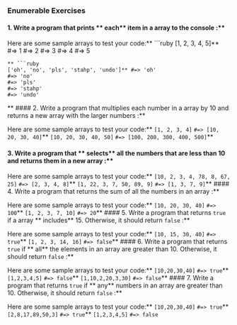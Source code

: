 ### Enumerable Exercises
####  1. Write a program that prints ** each**  item in a array to the console :**

Here are some sample arrays to test your code:** ```ruby
[1, 2, 3, 4, 5]** #=> 1
#=> 2
#=> 3
#=> 4
#=> 5
```
** ```ruby
['oh', 'no', 'pls', 'stahp', 'undo']** #=> 'oh'
#=> 'no'
#=> 'pls'
#=> 'stahp'
#=> 'undo'
```
** ####  2. Write a program that multiplies each number in a array by 10 and returns a new array with the larger numbers :**

Here are some sample arrays to test your code:** `[1, 2, 3, 4]` 
`#=> [10, 20, 30, 40]`** `[10, 20, 30, 40, 50]`
`#=> [100, 200, 300, 400, 500]`** 
####  3. Write a program that ** selects**  all the numbers that are less than 10 and returns them in a new array :**

Here are some sample arrays to test your code:** `[10, 2, 3, 4, 78, 8, 67, 25]` 
`#=> [2, 3, 4, 8]`** `[1, 22, 3, 7, 50, 89, 9]` 
`#=> [1, 3, 7, 9]`** ####  4. Write a program that returns the sum of all the numbers in an array :**

Here are some sample arrays to test your code:** `[10, 20, 30, 40]` 
`#=> 100`** `[1, 2, 3, 7, 10]` 
`#=> 20`** ####  5. Write a program that returns `true` if a array ** includes**  15. Otherwise, it should return `false` :**

Here are some sample arrays to test your code:** `[10, 15, 30, 40]` 
`#=> true`** `[1, 2, 3, 14, 16]` 
`#=> false`** ####  6. Write a program that returns `true` if ** all**  the elements in an array are greater than 10. Otherwise, it should return `false` :**

Here are some sample arrays to test your code:** `[10,20,30,40]` 
`#=> true`** `[1,2,3,4,5]` 
`#=> false`** `[1,10,2,20,3,30]` 
`#=> false`** ####  7. Write a program that returns `true` if ** any**  numbers in an array are greater than 10. Otherwise, it should return `false` :**

Here are some sample arrays to test your code:** `[10,20,30,40]` 
`#=> true`** `[2,8,17,89,50,3]` 
`#=> true`** `[1,2,3,4,5]` 
`#=> false`
